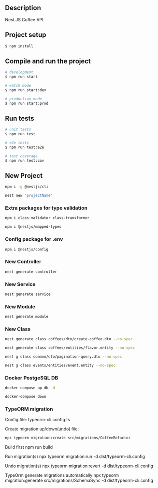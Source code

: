 ## Description

Nest.JS Coffee API

## Project setup

```bash
$ npm install
```

## Compile and run the project

```bash
# development
$ npm run start

# watch mode
$ npm run start:dev

# production mode
$ npm run start:prod
```

## Run tests

```bash
# unit tests
$ npm run test

# e2e tests
$ npm run test:e2e

# test coverage
$ npm run test:cov
```

## New Project

```bash
npm i -g @nestjs/cli
```

```bash
nest new 'projectName'
```

### Extra packages for type validation

```bash
npm i class-validator class-transformer
```

```bash
npm i @nestjs/mapped-types
```

### Config package for .env

```bash
npm i @nestjs/config
```

### New Controller

```bash
nest generate controller
```

### New Service

```bash
nest generate service
```

### New Module

```bash
nest generate module
```

### New Class

```bash
nest generate class coffees/dto/create-coffee.dto --no-spec
```

```bash
nest generate class coffees/entities/flavor.entity --no-spec
```

```bash
nest g class common/dto/pagination-query.dto --no-spec
```

```bash
nest g class events/entities/event.entity --no-spec
```

### Docker PostgeSQL DB

```bash
docker-compose up db -d
```

```bash
docker-compose down
```

### TypeORM migration

Config file: typeorm-cli.config.ts

Create migration up/down(undo) file:

```bash
npx typeorm migration:create src/migrations/CoffeeRefactor
```

Build first
npm run build

Run migration(s)
npx typeorm migration:run -d dist/typeorm-cli.config

Undo migration(s)
npx typeorm migration:revert -d dist/typeorm-cli.config

TypeOrm generate migrations automatically
npx typeorm migration:generate src/migrations/SchemaSync -d dist/typeorm-cli.config
